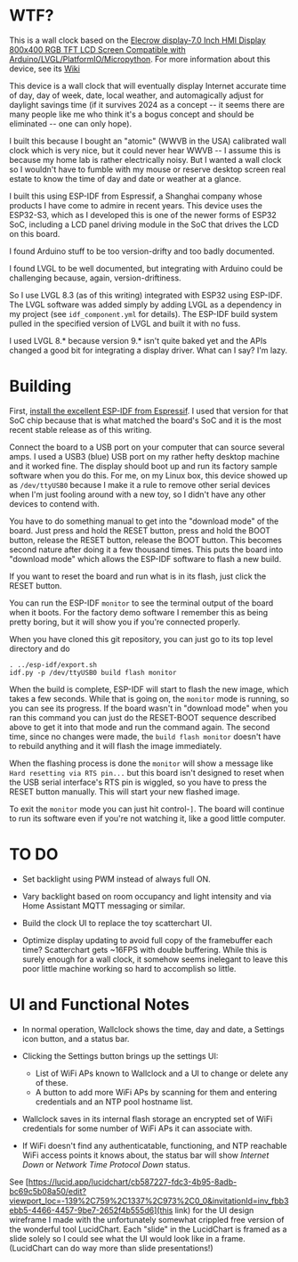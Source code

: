 # WTF?

This is a wall clock based on the [Elecrow display-7.0 Inch HMI
Display 800x400 RGB TFT LCD Screen Compatible with
Arduino/LVGL/PlatformIO/Micropython](https://m.elecrow.com/pages/shop/product/details?id=206594&=). For
more information about this device, see its
[Wiki](https://www.elecrow.com/wiki/index.php?title=ESP32_Display_7.0%27%27_Intelligent_Touch_Screen_Wi-Fi%26BLE_800*480_HMI_Display)

This device is a wall clock that will eventually display Internet
accurate time of day, day of week, date, local weather, and
automagically adjust for daylight savings time (if it survives 2024 as
a concept -- it seems there are many people like me who think it's a
bogus concept and should be eliminated -- one can only hope).

I built this because I bought an "atomic" (WWVB in the USA) calibrated
wall clock which is very nice, but it could never hear WWVB -- I
assume this is because my home lab is rather electrically noisy. But I
wanted a wall clock so I wouldn't have to fumble with my mouse or
reserve desktop screen real estate to know the time of day and date or
weather at a glance.

I built this using ESP-IDF from Espressif, a Shanghai company whose
products I have come to admire in recent years. This device uses the
ESP32-S3, which as I developed this is one of the newer forms of ESP32
SoC, including a LCD panel driving module in the SoC that drives the
LCD on this board.

I found Arduino stuff to be too version-drifty and too badly documented.

I found LVGL to be well documented, but integrating with Arduino could
be challenging because, again, version-driftiness.

So I use LVGL 8.3 (as of this writing) integrated with ESP32 using
ESP-IDF. The LVGL software was added simply by adding LVGL as a
dependency in my project (see `idf_component.yml` for details). The
ESP-IDF build system pulled in the specified version of LVGL and built
it with no fuss.

I used LVGL 8.* because version 9.* isn't quite baked yet and the APIs
changed a good bit for integrating a display driver. What can I say?
I'm lazy.


# Building

First, [install the excellent ESP-IDF from
Espressif](https://docs.espressif.com/projects/esp-idf/en/v5.1.2/esp32s3/get-started/index.html). I
used that version for that SoC chip because that is what matched the
board's SoC and it is the most recent stable release as of this
writing.

Connect the board to a USB port on your computer that can source
several amps. I used a USB3 (blue) USB port on my rather hefty desktop
machine and it worked fine. The display should boot up and run its
factory sample software when you do this. For me, on my Linux box,
this device showed up as `/dev/ttyUSB0` because I make it a rule to
remove other serial devices when I'm just fooling around with a new
toy, so I didn't have any other devices to contend with.

You have to do something manual to get into the "download mode" of the
board. Just press and hold the RESET button, press and hold the BOOT
button, release the RESET button, release the BOOT button. This
becomes second nature after doing it a few thousand times. This puts
the board into "download mode" which allows the ESP-IDF software to
flash a new build.

If you want to reset the board and run what is in its flash, just
click the RESET button.

You can run the ESP-IDF `monitor` to see the terminal output of the
board when it boots. For the factory demo software I remember this as
being pretty boring, but it will show you if you're connected properly.

When you have cloned this git repository, you can just go to its top
level directory and do

	. ../esp-idf/export.sh
	idf.py -p /dev/ttyUSB0 build flash monitor

When the build is complete, ESP-IDF will start to flash the new image,
which takes a few seconds. While that is going on, the `monitor` mode
is running, so you can see its progress. If the board wasn't in
"download mode" when you ran this command you can just do the
RESET-BOOT sequence described above to get it into that mode and run
the command again. The second time, since no changes were made, the
`build flash monitor` doesn't have to rebuild anything and it will
flash the image immediately.

When the flashing process is done the `monitor` will show a message
like `Hard resetting via RTS pin...` but this board isn't designed to
reset when the USB serial interface's RTS pin is wiggled, so you have
to press the RESET button manually. This will start your new flashed
image.

To exit the `monitor` mode you can just hit control-`]`. The board
will continue to run its software even if you're not watching it, like
a good little computer.


# TO DO

* Set backlight using PWM instead of always full ON.

* Vary backlight based on room occupancy and light intensity and via
  Home Assistant MQTT messaging or similar.

* Build the clock UI to replace the toy scatterchart UI.

* Optimize display updating to avoid full copy of the framebuffer each
  time? Scatterchart gets ~16FPS with double buffering. While this is
  surely enough for a wall clock, it somehow seems inelegant to leave
  this poor little machine working so hard to accomplish so little.


# UI and Functional Notes

* In normal operation, Wallclock shows the time, day and date, a
  Settings icon button, and a status bar.

* Clicking the Settings button brings up the settings UI:
  * List of WiFi APs known to Wallclock and a UI to change or delete
    any of these.
  * A button to add more WiFi APs by scanning for them and entering
    credentials and an NTP pool hostname list.

* Wallclock saves in its internal flash storage an encrypted set of
  WiFi credentials for some number of WiFi APs it can associate with.

* If WiFi doesn't find any authenticatable, functioning, and NTP
  reachable WiFi access points it knows about, the status bar will
  show *Internet Down* or *Network Time Protocol Down* status.

See
[https://lucid.app/lucidchart/cb587227-fdc3-4b95-8adb-bc69c5b08a50/edit?viewport_loc=-139%2C759%2C1337%2C973%2C0_0&invitationId=inv_fbb3ebb5-4466-4457-9be7-2652f4b555d6](this
link) for the UI design wireframe I made with the unfortunately
somewhat crippled free version of the wonderful tool LucidChart. Each
"slide" in the LucidChart is framed as a slide solely so I could see
what the UI would look like in a frame. (LucidChart can do way more
than slide presentations!)

